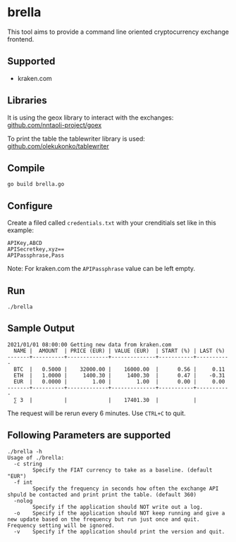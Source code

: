 # brella

This tool aims to provide a command line oriented cryptocurrency exchange frontend.

## Supported

- kraken.com

## Libraries

It is using the geox library to interact with the exchanges:  
[github.com/nntaoli-project/goex](github.com/nntaoli-project/goex)

To print the table the tablewriter library is used:  
[github.com/olekukonko/tablewriter](github.com/olekukonko/tablewriter)

## Compile

``` shell
go build brella.go
```

## Configure

Create a filed called `credentials.txt` with your crenditials set like in this example:

``` csv
APIKey,ABCD
APISecretkey,xyz==
APIPassphrase,Pass
```

Note: For kraken.com the `APIPassphrase` value can be left empty.

## Run

``` shell
./brella
```

## Sample Output

``` shell
2021/01/01 08:00:00 Getting new data from kraken.com
  NAME |  AMOUNT  | PRICE (EUR) | VALUE (EUR)  | START (%) | LAST (%)  
-------+----------+-------------+--------------+-----------+-----------
  BTC  |   0.5000 |    32000.00 |    16000.00  |      0.56 |     0.11
  ETH  |   1.0000 |     1400.30 |     1400.30  |      0.47 |    -0.31
  EUR  |   0.0000 |        1.00 |        1.00  |      0.00 |     0.00 
-------+----------+-------------+--------------+-----------+-----------
  ∑ 3  |          |             |    17401.30  |           |           

```

The request will be rerun every 6 minutes. Use `CTRL+C` to quit.

## Following Parameters are supported

``` shell
./brella -h
Usage of ./brella:
  -c string
        Specify the FIAT currency to take as a baseline. (default "EUR")
  -f int
        Specify the frequency in seconds how often the exchange API shpuld be contacted and print print the table. (default 360)
  -nolog
        Specify if the application should NOT write out a log.
  -o    Specify if the application should NOT keep running and give a new update based on the frequency but run just once and quit. Frequency setting will be ignored.
  -v    Specify if the application should print the version and quit.
  ```
